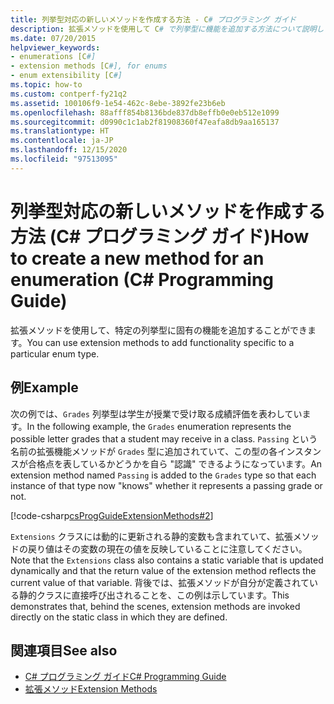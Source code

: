 ```yaml
---
title: 列挙型対応の新しいメソッドを作成する方法 - C# プログラミング ガイド
description: 拡張メソッドを使用して C# で列挙型に機能を追加する方法について説明します。 この例では、成績と呼ばれる列挙型に対して合格という拡張メソッドを示しています。
ms.date: 07/20/2015
helpviewer_keywords:
- enumerations [C#]
- extension methods [C#], for enums
- enum extensibility [C#]
ms.topic: how-to
ms.custom: contperf-fy21q2
ms.assetid: 100106f9-1e54-462c-8ebe-3892fe23b6eb
ms.openlocfilehash: 88afff854b8136bde837db8effb0e0eb512e1099
ms.sourcegitcommit: d0990c1c1ab2f81908360f47eafa8db9aa165137
ms.translationtype: HT
ms.contentlocale: ja-JP
ms.lasthandoff: 12/15/2020
ms.locfileid: "97513095"
---
```

# <a name="how-to-create-a-new-method-for-an-enumeration-c-programming-guide"></a><span data-ttu-id="47b6e-104">列挙型対応の新しいメソッドを作成する方法 (C# プログラミング ガイド)</span><span class="sxs-lookup"><span data-stu-id="47b6e-104">How to create a new method for an enumeration (C# Programming Guide)</span></span>

<span data-ttu-id="47b6e-105">拡張メソッドを使用して、特定の列挙型に固有の機能を追加することができます。</span><span class="sxs-lookup"><span data-stu-id="47b6e-105">You can use extension methods to add functionality specific to a particular enum type.</span></span>  
  
## <a name="example"></a><span data-ttu-id="47b6e-106">例</span><span class="sxs-lookup"><span data-stu-id="47b6e-106">Example</span></span>  

 <span data-ttu-id="47b6e-107">次の例では、`Grades` 列挙型は学生が授業で受け取る成績評価を表わしています。</span><span class="sxs-lookup"><span data-stu-id="47b6e-107">In the following example, the `Grades` enumeration represents the possible letter grades that a student may receive in a class.</span></span> <span data-ttu-id="47b6e-108">`Passing` という名前の拡張機能メソッドが `Grades` 型に追加されていて、この型の各インスタンスが合格点を表しているかどうかを自ら "認識" できるようになっています。</span><span class="sxs-lookup"><span data-stu-id="47b6e-108">An extension method named `Passing` is added to the `Grades` type so that each instance of that type now "knows" whether it represents a passing grade or not.</span></span>  
  
 [!code-csharp[csProgGuideExtensionMethods#2](~/samples/snippets/csharp/VS_Snippets_VBCSharp/csProgGuideExtensionMethods/cs/extensionmethods.cs#2)]  
  
 <span data-ttu-id="47b6e-109">`Extensions` クラスには動的に更新される静的変数も含まれていて、拡張メソッドの戻り値はその変数の現在の値を反映していることに注意してください。</span><span class="sxs-lookup"><span data-stu-id="47b6e-109">Note that the `Extensions` class also contains a static variable that is updated dynamically and that the return value of the extension method reflects the current value of that variable.</span></span> <span data-ttu-id="47b6e-110">背後では、拡張メソッドが自分が定義されている静的クラスに直接呼び出されることを、この例は示しています。</span><span class="sxs-lookup"><span data-stu-id="47b6e-110">This demonstrates that, behind the scenes, extension methods are invoked directly on the static class in which they are defined.</span></span>  
  
## <a name="see-also"></a><span data-ttu-id="47b6e-111">関連項目</span><span class="sxs-lookup"><span data-stu-id="47b6e-111">See also</span></span>

- [<span data-ttu-id="47b6e-112">C# プログラミング ガイド</span><span class="sxs-lookup"><span data-stu-id="47b6e-112">C# Programming Guide</span></span>](../index.md)
- [<span data-ttu-id="47b6e-113">拡張メソッド</span><span class="sxs-lookup"><span data-stu-id="47b6e-113">Extension Methods</span></span>](./extension-methods.md)
